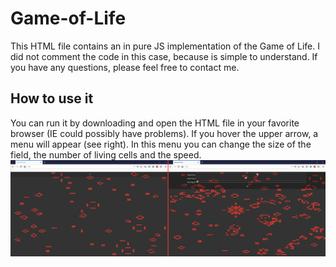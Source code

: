 # Game-of-Life
This HTML file contains an in pure JS implementation of the Game of Life.
I did not comment the code in this case, because is simple to understand. 
If you have any questions, please feel free to contact me.

## How to use it
You can run it by downloading and open the HTML file in your favorite browser (IE could possibly have problems).
If you hover the upper arrow, a menu will appear (see right). In this menu you can change the size of the field, the number of living cells and the speed.
![GUI-Preview](/images/preview.jpg)
